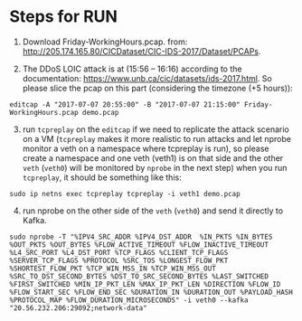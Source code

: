 # Steps for RUN

1. Download Friday-WorkingHours.pcap. from: http://205.174.165.80/CICDataset/CIC-IDS-2017/Dataset/PCAPs.

2. The DDoS LOIC attack is at (15:56 – 16:16) according to the documentation:  https://www.unb.ca/cic/datasets/ids-2017.html.
So please slice the pcap on this part (considering the timezone (+5 hours)):

```console
editcap -A "2017-07-07 20:55:00" -B "2017-07-07 21:15:00" Friday-WorkingHours.pcap demo.pcap
```

3. run ```tcpreplay``` on the ```editcap``` if we need to replicate the attack scenario on a VM
(```tcpreplay``` makes it more realistic to run attacks and let nprobe monitor a veth on a namespace where tcpreplay is run), 
so please create a namespace and one veth (veth1) is on that side and the other ```veth``` (```veth0```) will be monitored by ```nprobe``` 
in the next step) when you run ```tcpreplay```, it should be something like this:

```console
sudo ip netns exec tcpreplay tcpreplay -i veth1 demo.pcap
```

4. run nprobe on the other side of the ```veth``` (```veth0```) and send it directly to Kafka.

```console
sudo nprobe -T "%IPV4_SRC_ADDR %IPV4_DST_ADDR  %IN_PKTS %IN_BYTES %OUT_PKTS %OUT_BYTES %FLOW_ACTIVE_TIMEOUT %FLOW_INACTIVE_TIMEOUT %L4_SRC_PORT %L4_DST_PORT %TCP_FLAGS %CLIENT_TCP_FLAGS %SERVER_TCP_FLAGS %PROTOCOL %SRC_TOS %LONGEST_FLOW_PKT %SHORTEST_FLOW_PKT %TCP_WIN_MSS_IN %TCP_WIN_MSS_OUT %SRC_TO_DST_SECOND_BYTES %DST_TO_SRC_SECOND_BYTES %LAST_SWITCHED %FIRST_SWITCHED %MIN_IP_PKT_LEN %MAX_IP_PKT_LEN %DIRECTION %FLOW_ID %FLOW_START_SEC %FLOW_END_SEC %DURATION_IN %DURATION_OUT %PAYLOAD_HASH %PROTOCOL_MAP %FLOW_DURATION_MICROSECONDS" -i veth0 --kafka "20.56.232.206:29092;network-data"
```
